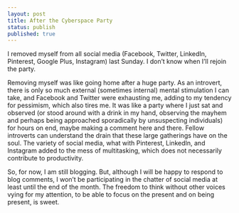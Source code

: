 ```yaml
---
layout: post
title: After the Cyberspace Party
status: publish
published: true
---
```


I removed myself from all social media (Facebook, Twitter, LinkedIn, Pinterest, Google Plus, Instagram) last Sunday. I don’t know when I’ll rejoin the party.

Removing myself was like going home after a huge party. As an introvert, there is only so much external (sometimes internal) mental stimulation I can take, and Facebook and Twitter were exhausting me, adding to my tendency for pessimism, which also tires me. It was like a party where I just sat and observed (or stood around with a drink in my hand, observing the mayhem and perhaps being approached sporadically by unsuspecting individuals) for hours on end, maybe making a comment here and there. Fellow introverts can understand the drain that these large gatherings have on the soul. The variety of social media, what with Pinterest, LinkedIn, and Instagram added to the mess of multitasking, which does not necessarily contribute to productivity.

So, for now, I am still blogging. But, although I will be happy to respond to blog comments, I won’t be participating in the chatter of social media at least until the end of the month. The freedom to think without other voices vying for my attention, to be able to focus on the present and on being present, is sweet.
